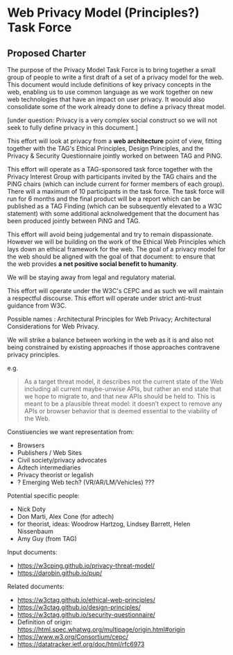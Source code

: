 # Web Privacy Model (Principles?) Task Force

## Proposed Charter

The purpose of the Privacy Model Task Force is to bring together a small group of people to write a first draft of a set of a privacy model for the web.  This document would include definitions of key privacy concepts in the web, enabling us to use common language as we work together on new web technologies that have an impact on user privacy.  It woould also consolidate some of the work already done to define a privacy threat model. 

[under question: Privacy is a very complex social construct so we will not seek to fully define privacy in this document.]

This effort will look at privacy from a **web architecture** point of view, fitting together with the TAG's Ethical Principles, Design Principles, and the Privacy & Security Questionnaire jointly worked on between TAG and PiNG.

This effort will operate as a TAG-sponsored task force together with the Privacy Interest Group with participants invited by the TAG chairs and the PiNG chairs (which can include current for former members of each group).  There will a maximum of 10 participants in the task force. The task force will run for 6 months and the final product will be a report which can be published as a TAG Finding (which can be subsequently elevated to a W3C statement) with some additional acknolwedgement that the document has been produced jointly between PiNG and TAG.

This effort will avoid being judgemental and try to remain dispassionate.  However we will be building on the work of the Ethical Web Principles which lays down an ethical framework for the web.  The goal of a privacy model for the web should be aligned with the goal of that document: to ensure that the web provides **a net positive social benefit to humanity**.

We will be staying away from legal and regulatory material. 

This effort will operate under the W3C's CEPC and as such we will maintain a respectful discourse. This effort will operate under strict anti-trust guidance from W3C.

Possible names : Architectural Principles for Web Privacy; Architectural Considerations for Web Privacy.

We will strike a balance between working in the web as it is and also not being constrained by existing approaches if those approaches contravene privacy principles.   

e.g.
> As a target threat model, it describes not the current state of the Web including all current maybe-unwise APIs, but rather an end state that we hope to migrate to, and that new APIs should be held to. This is meant to be a plausible threat model: it doesn’t expect to remove any APIs or browser behavior that is deemed essential to the viability of the Web.

Constiuencies we want representation from:

* Browsers
* Publishers / Web Sites
* Civil society/privacy advocates
* Adtech intermediaries
* Privacy theorist or legalish
* ? Emerging Web tech? (VR/AR/LM/Vehicles) ???

Potential specific people:
* Nick Doty
* Don Marti, Alex Cone (for adtech)
* for theorist, ideas: Woodrow Hartzog, Lindsey Barrett, Helen Nissenbaum
* Amy Guy (from TAG)

Input documents:

* https://w3cping.github.io/privacy-threat-model/
* https://darobin.github.io/pup/

Related documents:

* https://w3ctag.github.io/ethical-web-principles/
* https://w3ctag.github.io/design-principles/
* https://w3ctag.github.io/security-questionnaire/
* Definition of origin: https://html.spec.whatwg.org/multipage/origin.html#origin
* https://www.w3.org/Consortium/cepc/
* https://datatracker.ietf.org/doc/html/rfc6973
